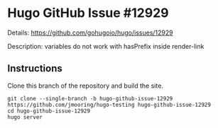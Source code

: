 # Hugo GitHub Issue #12929

Details: <https://github.com/gohugoio/hugo/issues/12929>

Description: variables do not work with hasPrefix inside render-link

## Instructions

Clone this branch of the repository and build the site.

```text
git clone --single-branch -b hugo-github-issue-12929 https://github.com/jmooring/hugo-testing hugo-github-issue-12929
cd hugo-github-issue-12929
hugo server
```
